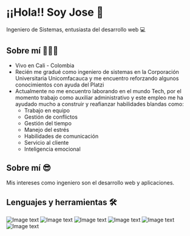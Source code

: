 # ¡¡Hola!! Soy Jose  🤚

Ingeniero de Sistemas, entusiasta del desarrollo web 💻

## Sobre mí  👨🏻‍💻
- Vivo en Cali - Colombia
- Recién me gradué como ingeniero de sistemas en la Corporación Universitaria Unicomfacauca y me encuentro reforzando algunos conocimientos con ayuda del Platzi
- Actualmente no me encuentro laborando en el mundo Tech, por el momento trabajo como auxiliar administrativo y este empleo me ha ayudado mucho a construir y reafianzar habilidades blandas como:
  + Trabajo en equipo
  + Gestión de conflictos
  + Gestión del tiempo
  + Manejo del estrés
  + Habilidades de comunicación
  + Servicio al cliente
  + Inteligencia emocional

## Sobre mí 😎
Mis intereses como ingeniero son el desarrollo web y aplicaciones.

## Lenguajes y herramientas 🛠️
![Image text](https://github.com/josereyes-dev/josereyes-dev/blob/master/img/html.png)
![Image text](https://github.com/josereyes-dev/josereyes-dev/blob/master/img/css.png)
![Image text](https://github.com/josereyes-dev/josereyes-dev/blob/master/img/js.png)
![Image text](https://github.com/josereyes-dev/josereyes-dev/blob/master/img/php.png)
![Image text](https://github.com/josereyes-dev/josereyes-dev/blob/master/img/c.png)
![Image text](https://github.com/josereyes-dev/josereyes-dev/blob/master/img/git.png)
